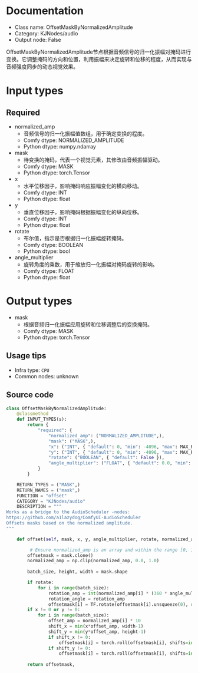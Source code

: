 
# Documentation
- Class name: OffsetMaskByNormalizedAmplitude
- Category: KJNodes/audio
- Output node: False

OffsetMaskByNormalizedAmplitude节点根据音频信号的归一化振幅对掩码进行变换。它调整掩码的方向和位置，利用振幅来决定旋转和位移的程度，从而实现与音频强度同步的动态视觉效果。

# Input types
## Required
- normalized_amp
    - 音频信号的归一化振幅值数组，用于确定变换的程度。
    - Comfy dtype: NORMALIZED_AMPLITUDE
    - Python dtype: numpy.ndarray
- mask
    - 待变换的掩码，代表一个视觉元素，其修改由音频振幅驱动。
    - Comfy dtype: MASK
    - Python dtype: torch.Tensor
- x
    - 水平位移因子，影响掩码响应振幅变化的横向移动。
    - Comfy dtype: INT
    - Python dtype: float
- y
    - 垂直位移因子，影响掩码根据振幅变化的纵向位移。
    - Comfy dtype: INT
    - Python dtype: float
- rotate
    - 布尔值，指示是否根据归一化振幅旋转掩码。
    - Comfy dtype: BOOLEAN
    - Python dtype: bool
- angle_multiplier
    - 旋转角度的乘数，用于缩放归一化振幅对掩码旋转的影响。
    - Comfy dtype: FLOAT
    - Python dtype: float

# Output types
- mask
    - 根据音频归一化振幅应用旋转和位移调整后的变换掩码。
    - Comfy dtype: MASK
    - Python dtype: torch.Tensor


## Usage tips
- Infra type: `CPU`
- Common nodes: unknown


## Source code
```python
class OffsetMaskByNormalizedAmplitude:
    @classmethod
    def INPUT_TYPES(s):
        return {
            "required": {
                "normalized_amp": ("NORMALIZED_AMPLITUDE",),
                "mask": ("MASK",),
                "x": ("INT", { "default": 0, "min": -4096, "max": MAX_RESOLUTION, "step": 1, "display": "number" }),
                "y": ("INT", { "default": 0, "min": -4096, "max": MAX_RESOLUTION, "step": 1, "display": "number" }),
                "rotate": ("BOOLEAN", { "default": False }),
                "angle_multiplier": ("FLOAT", { "default": 0.0, "min": -1.0, "max": 1.0, "step": 0.001, "display": "number" }),
            }
        }

    RETURN_TYPES = ("MASK",)
    RETURN_NAMES = ("mask",)
    FUNCTION = "offset"
    CATEGORY = "KJNodes/audio"
    DESCRIPTION = """
Works as a bridge to the AudioScheduler -nodes:  
https://github.com/a1lazydog/ComfyUI-AudioScheduler  
Offsets masks based on the normalized amplitude.
"""

    def offset(self, mask, x, y, angle_multiplier, rotate, normalized_amp):

         # Ensure normalized_amp is an array and within the range [0, 1]
        offsetmask = mask.clone()
        normalized_amp = np.clip(normalized_amp, 0.0, 1.0)
       
        batch_size, height, width = mask.shape

        if rotate:
            for i in range(batch_size):
                rotation_amp = int(normalized_amp[i] * (360 * angle_multiplier))
                rotation_angle = rotation_amp
                offsetmask[i] = TF.rotate(offsetmask[i].unsqueeze(0), rotation_angle).squeeze(0)
        if x != 0 or y != 0:
            for i in range(batch_size):
                offset_amp = normalized_amp[i] * 10
                shift_x = min(x*offset_amp, width-1)
                shift_y = min(y*offset_amp, height-1)
                if shift_x != 0:
                    offsetmask[i] = torch.roll(offsetmask[i], shifts=int(shift_x), dims=1)
                if shift_y != 0:
                    offsetmask[i] = torch.roll(offsetmask[i], shifts=int(shift_y), dims=0)
        
        return offsetmask,

```
